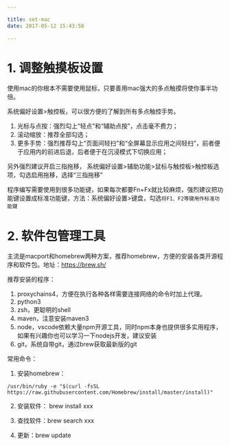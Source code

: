 ```yaml
---

title: set-mac
date: 2017-05-12 15:43:58

---
```


# 1. 调整触摸板设置
使用mac的你根本不需要使用鼠标，只要善用mac强大的多点触摸将使你事半功倍。

系统偏好设置>触控板，可以很方便的了解到所有多点触控手势。
1. 光标与点按：强烈勾上“轻点”和“辅助点按”，点击毫不费力；
2. 滚动缩放：推荐全部勾选；
3. 更多手势：强烈推荐勾上“页面间轻扫”和“全屏幕显示应用之间轻扫”，前者便于应用内的前进后退，后者便于在沉浸模式下切换应用；

另外强烈建议开启三指拖移，
系统偏好设置>辅助功能>鼠标与触控板>触控板选项，勾选启用拖移，选择“三指拖移”

程序编写需要使用到很多功能键，如果每次都要Fn+Fx就比较麻烦，强烈建议把功能键设置成标准功能键，方法：系统偏好设置>键盘，勾选`将F1、F2等键用作标准功能键`

# 2. 软件包管理工具
主流是macport和homebrew两种方案，推荐homebrew，方便的安装各类开源程序和软件包。地址：https://brew.sh/

推荐安装的程序：
1. proxychains4，方便在执行各种各样需要连接网络的命令时加上代理。
2. python3
2. zsh，更聪明的shell
3. maven，注意安装maven3
4. node，vscode依赖大量npm开源工具，同时npm本身也提供很多实用程序，如果有兴趣你也可以学习一下nodejs开发，建议安装
5. git，系统自带git，通过brew获取最新版的git

常用命令：
1. 安装homebrew：

```
/usr/bin/ruby -e "$(curl -fsSL https://raw.githubusercontent.com/Homebrew/install/master/install)"

```

2. 安装软件： brew install xxx

3. 查找软件：brew search xxx
4. 更新：brew update


